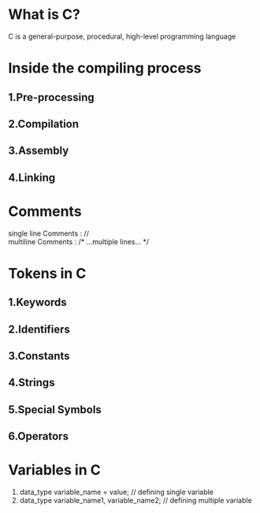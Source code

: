 # What is C?
C is a general-purpose, procedural, high-level programming language
# Inside the compiling process
## 1.Pre-processing
## 2.Compilation
## 3.Assembly
## 4.Linking

# Comments
single line Comments : //
<br>
multiline Comments : /* ...multiple lines... */

# Tokens in C
## 1.Keywords
## 2.Identifiers
## 3.Constants
## 4.Strings
## 5.Special Symbols
## 6.Operators

# Variables in C
1. data_type variable_name = value;    // defining single variable
2. data_type variable_name1, variable_name2;    // defining multiple variable